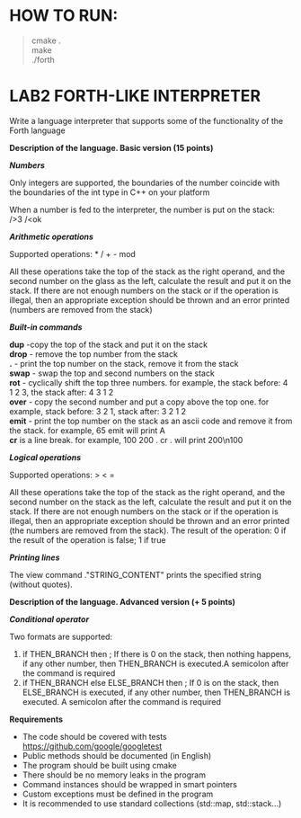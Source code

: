 # HOW TO RUN:  
> cmake .  
> make  
> ./forth  

# LAB2 FORTH-LIKE INTERPRETER  

Write a language interpreter that supports some of the functionality of the Forth language

**Description of the language. Basic version (15 points)**

***Numbers***

Only integers are supported, the boundaries of the number coincide with the boundaries of the int type in C++ on your platform

When a number is fed to the interpreter, the number is put on the stack:  
/>3
/<ok

***Arithmetic operations***

Supported operations: * / + - mod

All these operations take the top of the stack as the right operand, and the second number on the glass as the left, calculate the result and put it on the stack. If there are not enough numbers on the stack or if the operation is illegal, then an appropriate exception should be thrown and an error printed (numbers are removed from the stack)  

***Built-in commands***

**dup** -copy the top of the stack and put it on the stack  
**drop** - remove the top number from the stack  
**.** - print the top number on the stack, remove it from the stack  
**swap** - swap the top and second numbers on the stack  
**rot** - cyclically shift the top three numbers.
for example, the stack before: 4 1 2 3, the stack after: 4 3 1 2  
**over** - copy the second number and put a copy above the top one.
for example, stack before: 3 2 1, stack after: 3 2 1 2  
**emit** - print the top number on the stack as an ascii code and remove it from the stack.
for example, 65 emit will print A  
**cr** is a line break. for example, 100 200 . cr . will print 200\n100


***Logical operations***

Supported operations: > < =

All these operations take the top of the stack as the right operand, and the second number on the stack as the left, calculate the result and put it on the stack. If there are not enough numbers on the stack or if the operation is illegal, then an appropriate exception should be thrown and an error printed (the numbers are removed from the stack).
The result of the operation: 0 if the result of the operation is false; 1 if true  

***Printing lines***

The view command ."STRING_CONTENT" prints the specified string (without quotes).

**Description of the language. Advanced version (+ 5 points)**

***Conditional operator***

Two formats are supported:

1)  if THEN_BRANCH then ;
If there is 0 on the stack, then nothing happens, if any other number, then THEN_BRANCH is executed.A semicolon after the command is required
2)  if THEN_BRANCH else ELSE_BRANCH then ;
If 0 is on the stack, then ELSE_BRANCH is executed, if any other number, then THEN_BRANCH is executed. A semicolon after the command is required

**Requirements**

*  The code should be covered with tests https://github.com/google/googletest
*  Public methods should be documented (in English)
*  The program should be built using cmake
*  There should be no memory leaks in the program
*  Command instances should be wrapped in smart pointers
*  Custom exceptions must be defined in the program
*  It is recommended to use standard collections (std::map, std::stack...)
